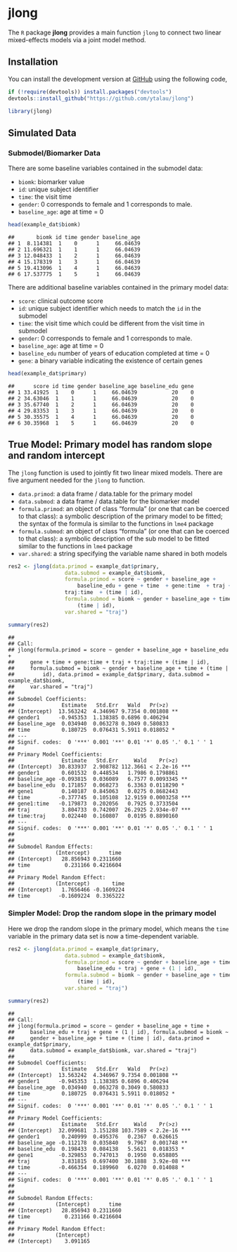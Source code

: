 jlong
================

The `R` package **jlong** provides a main function `jlong` to connect
two linear mixed-effects models via a joint model method.

## Installation

You can install the development version at
[GitHub](https://github.com/ytalau/jlong) using the following code,

``` r
if (!require(devtools)) install.packages("devtools")
devtools::install_github("https://github.com/ytalau/jlong")
```

``` r
library(jlong)
```

## Simulated Data

### Submodel/Biomarker Data

There are some baseline variables contained in the submodel data:

- `biomk`: biomarker value
- `id`: unique subject identifier
- `time`: the visit time
- `gender`: 0 corresponds to female and 1 corresponds to male.
- `baseline_age`: age at time = 0

``` r
head(example_dat$biomk)
```

    ##       biomk id time gender baseline_age
    ## 1  8.114381  1    0      1     66.04639
    ## 2 11.696321  1    1      1     66.04639
    ## 3 12.048433  1    2      1     66.04639
    ## 4 15.178319  1    3      1     66.04639
    ## 5 19.413096  1    4      1     66.04639
    ## 6 17.537775  1    5      1     66.04639

There are additional baseline variables contained in the primary model
data:

- `score`: clinical outcome score
- `id`: unique subject identifier which needs to match the `id` in the
  submodel
- `time`: the visit time which could be different from the visit time in
  submodel
- `gender`: 0 corresponds to female and 1 corresponds to male.
- `baseline_age`: age at time = 0
- `baseline_edu` number of years of education completed at time = 0
- `gene`: a binary variable indicating the existence of certain genes

``` r
head(example_dat$primary)
```

    ##      score id time gender baseline_age baseline_edu gene
    ## 1 33.41925  1    0      1     66.04639           20    0
    ## 2 34.63046  1    1      1     66.04639           20    0
    ## 3 35.67740  1    2      1     66.04639           20    0
    ## 4 29.83353  1    3      1     66.04639           20    0
    ## 5 30.35575  1    4      1     66.04639           20    0
    ## 6 30.35968  1    5      1     66.04639           20    0

## True Model: Primary model has random slope and random intercept

The `jlong` function is used to jointly fit two linear mixed models.
There are five argument needed for the `jlong` to function.

- `data.primod`: a data frame / data.table for the primary model
- `data.submod`: a data frame / data.table for the biomarker model
- `formula.primod`: an object of class “formula” (or one that can be
  coerced to that class): a symbolic description of the primary model to
  be fitted; the syntax of the formula is similar to the functions in
  `lme4` package
- `formula.submod`: an object of class “formula” (or one that can be
  coerced to that class): a symbolic description of the sub model to be
  fitted similar to the functions in `lme4` package
- `var.shared`: a string specifying the variable name shared in both
  models

``` r
res2 <- jlong(data.primod = example_dat$primary,
                  data.submod = example_dat$biomk,
                  formula.primod = score ~ gender + baseline_age + 
                      baseline_edu + gene + time  + gene:time  + traj +  
                  traj:time  + (time | id),
                  formula.submod = biomk ~ gender + baseline_age + time +
                      (time | id),
                  var.shared = "traj")

summary(res2)
```

    ## 
    ## Call:
    ## jlong(formula.primod = score ~ gender + baseline_age + baseline_edu + 
    ##     gene + time + gene:time + traj + traj:time + (time | id), 
    ##     formula.submod = biomk ~ gender + baseline_age + time + (time | 
    ##         id), data.primod = example_dat$primary, data.submod = example_dat$biomk, 
    ##     var.shared = "traj")
    ## 
    ## Submodel Coefficients:
    ##               Estimate   Std.Err   Wald   Pr(>z)   
    ## (Intercept)  13.563242  4.346967 9.7354 0.001808 **
    ## gender1      -0.945353  1.138385 0.6896 0.406294   
    ## baseline_age  0.034940  0.063278 0.3049 0.580833   
    ## time          0.180725  0.076431 5.5911 0.018052 * 
    ## ---
    ## Signif. codes:  0 '***' 0.001 '**' 0.01 '*' 0.05 '.' 0.1 ' ' 1
    ## 
    ## Primary Model Coefficients:
    ##               Estimate   Std.Err     Wald    Pr(>z)    
    ## (Intercept)  30.833937  2.908782 112.3661 < 2.2e-16 ***
    ## gender1       0.601532  0.448534   1.7986 0.1798861    
    ## baseline_age -0.093815  0.036089   6.7577 0.0093345 ** 
    ## baseline_edu  0.171857  0.068273   6.3363 0.0118290 *  
    ## gene1         0.140187  0.845063   0.0275 0.8682443    
    ## time         -0.377745  0.105108  12.9159 0.0003258 ***
    ## gene1:time   -0.179873  0.202056   0.7925 0.3733504    
    ## traj          3.804733  0.742007  26.2925 2.934e-07 ***
    ## time:traj     0.022440  0.160807   0.0195 0.8890160    
    ## ---
    ## Signif. codes:  0 '***' 0.001 '**' 0.01 '*' 0.05 '.' 0.1 ' ' 1
    ## 
    ## 
    ## Submodel Random Effects:
    ##             (Intercept)      time
    ## (Intercept)   28.856943 0.2311660
    ## time           0.231166 0.4216604
    ## 
    ## Primary Model Random Effect:
    ##             (Intercept)       time
    ## (Intercept)   1.7656466 -0.1609224
    ## time         -0.1609224  0.3365222

### Simpler Model: Drop the random slope in the primary model

Here we drop the random slope in the primary model, which means the
`time` variable in the primary data set is now a time-dependent
variable.

``` r
res2 <- jlong(data.primod = example_dat$primary,
                  data.submod = example_dat$biomk,
                  formula.primod = score ~ gender + baseline_age + time +
                      baseline_edu + traj + gene + (1 | id),
                  formula.submod = biomk ~ gender + baseline_age + time +
                      (time | id),
                  var.shared = "traj")

summary(res2)
```

    ## 
    ## Call:
    ## jlong(formula.primod = score ~ gender + baseline_age + time + 
    ##     baseline_edu + traj + gene + (1 | id), formula.submod = biomk ~ 
    ##     gender + baseline_age + time + (time | id), data.primod = example_dat$primary, 
    ##     data.submod = example_dat$biomk, var.shared = "traj")
    ## 
    ## Submodel Coefficients:
    ##               Estimate   Std.Err   Wald   Pr(>z)   
    ## (Intercept)  13.563242  4.346967 9.7354 0.001808 **
    ## gender1      -0.945353  1.138385 0.6896 0.406294   
    ## baseline_age  0.034940  0.063278 0.3049 0.580833   
    ## time          0.180725  0.076431 5.5911 0.018052 * 
    ## ---
    ## Signif. codes:  0 '***' 0.001 '**' 0.01 '*' 0.05 '.' 0.1 ' ' 1
    ## 
    ## Primary Model Coefficients:
    ##               Estimate   Std.Err     Wald    Pr(>z)    
    ## (Intercept)  32.099681  3.151288 103.7589 < 2.2e-16 ***
    ## gender1       0.240999  0.495376   0.2367  0.626615    
    ## baseline_age -0.112178  0.035840   9.7967  0.001748 ** 
    ## baseline_edu  0.198433  0.084138   5.5621  0.018353 *  
    ## gene1        -0.329853  0.747013   0.1950  0.658805    
    ## traj          3.831815  0.697400  30.1888  3.92e-08 ***
    ## time         -0.466354  0.189960   6.0270  0.014088 *  
    ## ---
    ## Signif. codes:  0 '***' 0.001 '**' 0.01 '*' 0.05 '.' 0.1 ' ' 1
    ## 
    ## 
    ## Submodel Random Effects:
    ##             (Intercept)      time
    ## (Intercept)   28.856943 0.2311660
    ## time           0.231166 0.4216604
    ## 
    ## Primary Model Random Effect:
    ##             (Intercept)
    ## (Intercept)    3.091165
